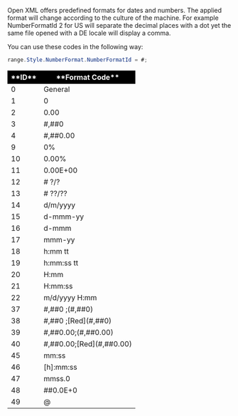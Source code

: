 Open XML offers predefined formats for dates and numbers. The applied format will change according to the culture of the machine. For example NumberFormatId 2 for US will separate the decimal places with a dot yet the same file opened with a DE locale will display a comma.

You can use these codes in the following way:

```c#
range.Style.NumberFormat.NumberFormatId = #;
```
<table cellspacing="0" cellpadding="2" style="width:300px">

<thead>

<tr style="background-color:#000000; color:#ffffff">

<th>**ID**</th>

<th>**Format Code**</th>

</tr>

</thead>

<tbody>

<tr>

<td>0</td>

<td>General</td>

</tr>

<tr>

<td>1</td>

<td>0</td>

</tr>

<tr>

<td>2</td>

<td>0.00</td>

</tr>

<tr>

<td>3</td>

<td>#,##0</td>

</tr>

<tr>

<td>4</td>

<td>#,##0.00</td>

</tr>

<tr>

<td>9</td>

<td>0%</td>

</tr>

<tr>

<td>10</td>

<td>0.00%</td>

</tr>

<tr>

<td>11</td>

<td>0.00E+00</td>

</tr>

<tr>

<td>12</td>

<td># ?/?</td>

</tr>

<tr>

<td>13</td>

<td># ??/??</td>

</tr>

<tr>

<td>14</td>

<td>d/m/yyyy</td>

</tr>

<tr>

<td>15</td>

<td>d-mmm-yy</td>

</tr>

<tr>

<td>16</td>

<td>d-mmm</td>

</tr>

<tr>

<td>17</td>

<td>mmm-yy</td>

</tr>

<tr>

<td>18</td>

<td>h:mm tt  
</td>

</tr>

<tr>

<td>19</td>

<td>h:mm:ss tt  
</td>

</tr>

<tr>

<td>20</td>

<td>H:mm</td>

</tr>

<tr>

<td>21</td>

<td>H:mm:ss</td>

</tr>

<tr>

<td>22</td>

<td>m/d/yyyy H:mm</td>

</tr>

<tr>

<td>37</td>

<td>#,##0 ;(#,##0)</td>

</tr>

<tr>

<td>38</td>

<td>#,##0 ;[Red](#,##0)</td>

</tr>

<tr>

<td>39</td>

<td>#,##0.00;(#,##0.00)</td>

</tr>

<tr>

<td>40</td>

<td>#,##0.00;[Red](#,##0.00)</td>

</tr>

<tr>

<td>45</td>

<td>mm:ss</td>

</tr>

<tr>

<td>46</td>

<td>[h]:mm:ss</td>

</tr>

<tr>

<td>47</td>

<td>mmss.0</td>

</tr>

<tr>

<td>48</td>

<td>##0.0E+0</td>

</tr>

<tr>

<td>49</td>

<td>@</td>

</tr>

</tbody>

</table>